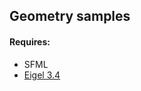 ## Geometry samples
#### Requires:
* SFML
* [Eigel 3.4](http://eigen.tuxfamily.org/index.php?title=Main_Page#Download)
